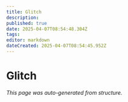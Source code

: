 ```yaml
---
title: Glitch
description: 
published: true
date: 2025-04-07T08:54:48.304Z
tags: 
editor: markdown
dateCreated: 2025-04-07T08:54:45.952Z
---
```


# Glitch

*This page was auto-generated from structure.*